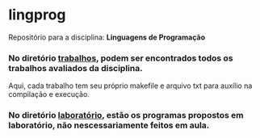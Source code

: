 # lingprog

Repositório para a disciplina: <strong>Linguagens de Programação</strong>

### No diretório [trabalhos](trabalhos/), podem ser encontrados todos os trabalhos avaliados da disciplina.
Aqui, cada trabalho tem seu próprio makefile e arquivo txt para auxílio na compilação e execução.

### No diretório [laboratório](laboratorio/), estão os programas propostos em laboratório, não nescessariamente feitos em aula.

